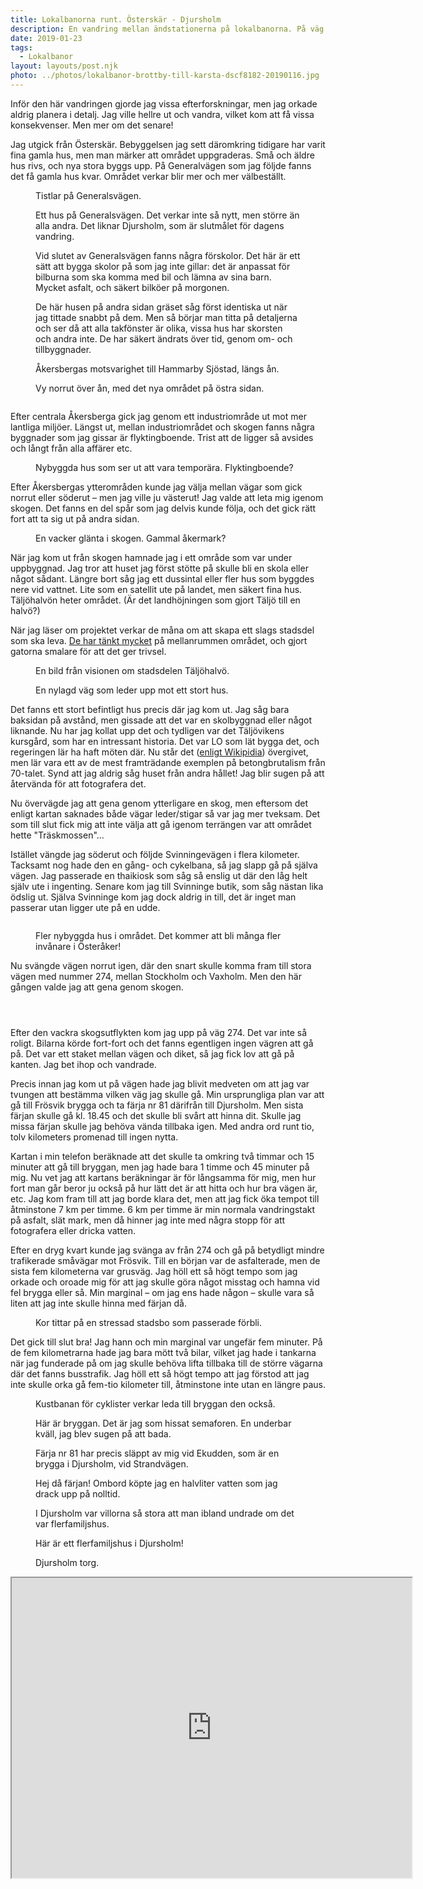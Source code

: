 ```yaml
---
title: Lokalbanorna runt. Österskär - Djursholm
description: En vandring mellan ändstationerna på lokalbanorna. På väg från Österskär till Näsby Park.
date: 2019-01-23 
tags:
  - Lokalbanor
layout: layouts/post.njk
photo: ../photos/lokalbanor-brottby-till-karsta-dscf8182-20190116.jpg
---
```


<p>Inför den här vandringen gjorde jag vissa efterforskningar, men jag orkade aldrig planera i detalj. Jag ville hellre ut och vandra, vilket kom att få vissa konsekvenser. Men mer om det senare!</p>
<!-- /wp:paragraph -->

<!-- wp:paragraph -->
<p>Jag utgick från Österskär. Bebyggelsen jag sett däromkring tidigare har varit fina gamla hus, men man märker att området uppgraderas. Små och äldre hus rivs, och nya stora byggs upp. På Generalvägen som jag följde fanns det få gamla hus kvar. Området verkar blir mer och mer välbeställt.</p>
<!-- /wp:paragraph -->

<!-- wp:image {"id":791,"align":"full"} -->
<figure class="wp-block-image alignfull"><img src="http://kroons.se/vandra/wp-content/uploads/sites/4/2019/08/20190803-lokalbanorna-runt-osterskar-till-djursholm-torg-dscf2627-1024x683.jpg" alt="" class="wp-image-791"/><figcaption>Tistlar på Generalsvägen.</figcaption></figure>
<!-- /wp:image -->

<!-- wp:paragraph -->
<p></p>
<!-- /wp:paragraph -->

<!-- wp:image {"id":792,"align":"full"} -->
<figure class="wp-block-image alignfull"><img src="http://kroons.se/vandra/wp-content/uploads/sites/4/2019/08/20190803-lokalbanorna-runt-osterskar-till-djursholm-torg-dscf2628-1024x683.jpg" alt="" class="wp-image-792"/><figcaption>Ett hus på Generalsvägen. Det verkar inte så nytt, men större än alla andra. Det liknar Djursholm, som är slutmålet för dagens vandring.</figcaption></figure>
<!-- /wp:image -->

<!-- wp:image {"id":793,"align":"full"} -->
<figure class="wp-block-image alignfull"><img src="http://kroons.se/vandra/wp-content/uploads/sites/4/2019/08/20190803-lokalbanorna-runt-osterskar-till-djursholm-torg-dscf2631-1024x683.jpg" alt="" class="wp-image-793"/><figcaption>Vid slutet av Generalsvägen fanns några förskolor. Det här är ett sätt att bygga skolor på som jag inte gillar: det är anpassat för bilburna som ska komma med bil och lämna av sina barn. Mycket asfalt, och säkert bilköer på morgonen.</figcaption></figure>
<!-- /wp:image -->

<!-- wp:image {"id":794,"align":"full"} -->
<figure class="wp-block-image alignfull"><img src="http://kroons.se/vandra/wp-content/uploads/sites/4/2019/08/20190803-lokalbanorna-runt-osterskar-till-djursholm-torg-dscf2633-1024x683.jpg" alt="" class="wp-image-794"/><figcaption>De här husen på andra sidan gräset såg först identiska ut när jag tittade snabbt på dem. Men så börjar man titta på detaljerna och ser då att alla takfönster är olika, vissa hus har skorsten och andra inte. De har säkert ändrats över tid, genom om- och tillbyggnader.</figcaption></figure>
<!-- /wp:image -->

<!-- wp:image {"id":795,"align":"full"} -->
<figure class="wp-block-image alignfull"><img src="http://kroons.se/vandra/wp-content/uploads/sites/4/2019/08/20190803-lokalbanorna-runt-osterskar-till-djursholm-torg-dscf2638-1024x683.jpg" alt="" class="wp-image-795"/><figcaption>Åkersbergas motsvarighet till Hammarby Sjöstad, längs ån.</figcaption></figure>
<!-- /wp:image -->

<!-- wp:image {"id":796,"align":"full"} -->
<figure class="wp-block-image alignfull"><img src="http://kroons.se/vandra/wp-content/uploads/sites/4/2019/08/20190803-lokalbanorna-runt-osterskar-till-djursholm-torg-dscf2643-1024x683.jpg" alt="" class="wp-image-796"/><figcaption>Vy norrut över ån, med det nya området på östra sidan.</figcaption></figure>
<!-- /wp:image -->

<!-- wp:image {"id":797,"align":"full"} -->
<figure class="wp-block-image alignfull"><img src="http://kroons.se/vandra/wp-content/uploads/sites/4/2019/08/20190803-lokalbanorna-runt-osterskar-till-djursholm-torg-dscf2648-1024x683.jpg" alt="" class="wp-image-797"/></figure>
<!-- /wp:image -->

<!-- wp:paragraph -->
<p>Efter centrala Åkersberga gick jag genom ett industriområde ut mot mer lantliga miljöer. Längst ut, mellan industriområdet och skogen fanns några byggnader som jag gissar är flyktingboende. Trist att de ligger så avsides och långt från alla affärer etc.</p>
<!-- /wp:paragraph -->

<!-- wp:image {"id":798,"align":"full"} -->
<figure class="wp-block-image alignfull"><img src="http://kroons.se/vandra/wp-content/uploads/sites/4/2019/08/20190803-lokalbanorna-runt-osterskar-till-djursholm-torg-dscf2651-1024x683.jpg" alt="" class="wp-image-798"/><figcaption>Nybyggda hus som ser ut att vara temporära. Flyktingboende?</figcaption></figure>
<!-- /wp:image -->

<!-- wp:paragraph -->
<p>Efter Åkersbergas ytterområden kunde jag välja mellan vägar som gick norrut eller söderut – men jag ville ju västerut! Jag valde att leta mig igenom skogen. Det fanns en del spår som jag delvis kunde följa, och det gick rätt fort att ta sig ut på andra sidan.</p>
<!-- /wp:paragraph -->

<!-- wp:image {"id":799,"align":"full"} -->
<figure class="wp-block-image alignfull"><img src="http://kroons.se/vandra/wp-content/uploads/sites/4/2019/08/20190803-lokalbanorna-runt-osterskar-till-djursholm-torg-dscf2660-1024x683.jpg" alt="" class="wp-image-799"/><figcaption>En vacker glänta i skogen. Gammal åkermark?</figcaption></figure>
<!-- /wp:image -->

<!-- wp:paragraph -->
<p>När jag kom ut från skogen hamnade jag i ett område som var under uppbyggnad. Jag tror att huset jag först stötte på skulle bli en skola eller något sådant. Längre bort såg jag ett dussintal eller fler hus som byggdes nere vid vattnet. Lite som en satellit ute på landet, men säkert fina hus. Täljöhalvön heter området. (Är det landhöjningen som gjort Täljö till en halvö?)</p>
<!-- /wp:paragraph -->

<!-- wp:paragraph -->
<p>När jag läser om projektet verkar de måna om att skapa ett slags stadsdel som ska leva. <a href="https://taljohalvon.se/om-taljohalvon/vision/">De har tänkt mycket</a> på mellanrummen området, och gjort gatorna smalare för att det ger trivsel. </p>
<!-- /wp:paragraph -->

<!-- wp:image {"id":816} -->
<figure class="wp-block-image"><img src="http://kroons.se/vandra/wp-content/uploads/sites/4/2019/08/v3-1200x800-75-1200x800-1024x683.png" alt="" class="wp-image-816"/><figcaption>En bild från visionen om stadsdelen Täljöhalvö.</figcaption></figure>
<!-- /wp:image -->

<!-- wp:image {"id":800,"align":"full"} -->
<figure class="wp-block-image alignfull"><img src="http://kroons.se/vandra/wp-content/uploads/sites/4/2019/08/20190803-lokalbanorna-runt-osterskar-till-djursholm-torg-dscf2664-1024x683.jpg" alt="" class="wp-image-800"/><figcaption>En nylagd väg som leder upp mot ett stort hus.</figcaption></figure>
<!-- /wp:image -->

<!-- wp:paragraph -->
<p>Det fanns ett stort befintligt hus precis där jag kom ut. Jag såg bara baksidan på avstånd, men gissade att det var en skolbyggnad eller något liknande. Nu har jag kollat upp det och tydligen var det Täljövikens kursgård, som har en intressant historia. Det var LO som lät bygga det, och regeringen lär ha haft möten där. Nu står det (<a href="https://sv.wikipedia.org/wiki/Täljövikens_kursgård">enligt Wikipidia</a>) övergivet, men lär vara ett av de mest framträdande exemplen på betongbrutalism från 70-talet. Synd att jag aldrig såg huset från andra hållet! Jag blir sugen på att återvända för att fotografera det.</p>
<!-- /wp:paragraph -->

<!-- wp:paragraph -->
<p>Nu övervägde jag att gena genom ytterligare en skog, men eftersom det enligt kartan saknades både vägar leder/stigar så var jag mer tveksam. Det som till slut fick mig att inte välja att gå igenom terrängen var att området hette "Träskmossen"...</p>
<!-- /wp:paragraph -->

<!-- wp:paragraph -->
<p>Istället vängde jag söderut och följde Svinningevägen i flera kilometer. Tacksamt nog hade den en gång- och cykelbana, så jag slapp gå på själva vägen. Jag passerade en thaikiosk som såg så enslig ut där den låg helt själv ute i ingenting. Senare kom jag till Svinninge butik, som såg nästan lika ödslig ut. Själva Svinninge kom jag dock aldrig in till, det är inget man passerar utan ligger ute på en udde.</p>
<!-- /wp:paragraph -->

<!-- wp:image {"id":801,"align":"full"} -->
<figure class="wp-block-image alignfull"><img src="http://kroons.se/vandra/wp-content/uploads/sites/4/2019/08/20190803-lokalbanorna-runt-osterskar-till-djursholm-torg-dscf2671-1024x683.jpg" alt="" class="wp-image-801"/></figure>
<!-- /wp:image -->

<!-- wp:image {"id":802,"align":"full"} -->
<figure class="wp-block-image alignfull"><img src="http://kroons.se/vandra/wp-content/uploads/sites/4/2019/08/20190803-lokalbanorna-runt-osterskar-till-djursholm-torg-dscf2672-1024x683.jpg" alt="" class="wp-image-802"/><figcaption>Fler nybyggda hus i området. Det kommer att bli många fler invånare i Österåker!</figcaption></figure>
<!-- /wp:image -->

<!-- wp:paragraph -->
<p>Nu svängde vägen norrut igen, där den snart skulle komma fram till stora vägen med nummer 274, mellan Stockholm och Vaxholm. Men den här gången valde jag att gena genom skogen.</p>
<!-- /wp:paragraph -->

<!-- wp:image {"id":803,"align":"full"} -->
<figure class="wp-block-image alignfull"><img src="http://kroons.se/vandra/wp-content/uploads/sites/4/2019/08/20190803-lokalbanorna-runt-osterskar-till-djursholm-torg-dscf2681-1024x683.jpg" alt="" class="wp-image-803"/></figure>
<!-- /wp:image -->

<!-- wp:image {"id":804,"align":"full"} -->
<figure class="wp-block-image alignfull"><img src="http://kroons.se/vandra/wp-content/uploads/sites/4/2019/08/20190803-lokalbanorna-runt-osterskar-till-djursholm-torg-dscf2682-1024x683.jpg" alt="" class="wp-image-804"/></figure>
<!-- /wp:image -->

<!-- wp:image {"id":805,"align":"full"} -->
<figure class="wp-block-image alignfull"><img src="http://kroons.se/vandra/wp-content/uploads/sites/4/2019/08/20190803-lokalbanorna-runt-osterskar-till-djursholm-torg-dscf2684-1024x683.jpg" alt="" class="wp-image-805"/></figure>
<!-- /wp:image -->

<!-- wp:paragraph -->
<p>Efter den vackra skogsutflykten kom jag upp på väg 274. Det var inte så roligt. Bilarna körde fort-fort och det fanns egentligen ingen vägren att gå på. Det var ett staket mellan vägen och diket, så jag fick lov att gå på kanten. Jag bet ihop och vandrade.</p>
<!-- /wp:paragraph -->

<!-- wp:paragraph -->
<p>Precis innan jag kom ut på vägen hade jag blivit medveten om att jag var tvungen att bestämma vilken väg jag skulle gå. Min ursprungliga plan var att gå till Frösvik brygga och ta färja nr 81 därifrån till Djursholm. Men sista färjan skulle gå kl. 18.45 och det skulle bli svårt att hinna dit. Skulle jag missa färjan skulle jag behöva vända tillbaka igen. Med andra ord runt tio, tolv kilometers promenad till ingen nytta.</p>
<!-- /wp:paragraph -->

<!-- wp:paragraph -->
<p>Kartan i min telefon beräknade att det skulle ta omkring två timmar och 15 minuter att gå till bryggan, men jag hade bara 1 timme och 45 minuter på mig. Nu vet jag att kartans beräkningar är för långsamma för mig, men hur fort man går beror ju också på hur lätt det är att hitta och hur bra vägen är, etc. Jag kom fram till att jag borde klara det, men att jag fick öka tempot till åtminstone 7 km per timme. 6 km per timme är min normala vandringstakt på asfalt, slät mark, men då hinner jag inte med några stopp för att fotografera eller dricka vatten.</p>
<!-- /wp:paragraph -->

<!-- wp:paragraph -->
<p>Efter en dryg kvart kunde jag svänga av från 274 och gå på betydligt mindre trafikerade småvägar mot Frösvik. Till en början var de asfalterade, men de sista fem kilometerna var grusväg. Jag höll ett så högt tempo som jag orkade och oroade mig för att jag skulle göra något misstag och hamna vid fel brygga eller så. Min marginal – om jag ens hade någon – skulle vara så liten att jag inte skulle hinna med färjan då.</p>
<!-- /wp:paragraph -->

<!-- wp:image {"id":806,"align":"full"} -->
<figure class="wp-block-image alignfull"><img src="http://kroons.se/vandra/wp-content/uploads/sites/4/2019/08/20190803-lokalbanorna-runt-osterskar-till-djursholm-torg-dscf2695-1024x683.jpg" alt="" class="wp-image-806"/><figcaption>Kor tittar på en stressad stadsbo som passerade förbli.</figcaption></figure>
<!-- /wp:image -->

<!-- wp:paragraph -->
<p>Det gick till slut bra! Jag hann och min marginal var ungefär fem minuter. På de fem kilometrarna hade jag bara mött två bilar, vilket jag hade i tankarna när jag funderade på om jag skulle behöva lifta tillbaka till de större vägarna där det fanns busstrafik. Jag höll ett så högt tempo att jag förstod att jag inte skulle orka gå fem-tio kilometer till, åtminstone inte utan en längre paus.</p>
<!-- /wp:paragraph -->

<!-- wp:image {"id":807,"align":"full"} -->
<figure class="wp-block-image alignfull"><img src="http://kroons.se/vandra/wp-content/uploads/sites/4/2019/08/20190803-lokalbanorna-runt-osterskar-till-djursholm-torg-dscf2707-1024x683.jpg" alt="" class="wp-image-807"/><figcaption>Kustbanan för cyklister verkar leda till bryggan den också.</figcaption></figure>
<!-- /wp:image -->

<!-- wp:image {"id":808} -->
<figure class="wp-block-image"><img src="http://kroons.se/vandra/wp-content/uploads/sites/4/2019/08/20190803-lokalbanorna-runt-osterskar-till-djursholm-torg-dscf2711-1024x683.jpg" alt="" class="wp-image-808"/><figcaption>Här är bryggan. Det är jag som hissat semaforen. En underbar kväll, jag blev sugen på att bada.</figcaption></figure>
<!-- /wp:image -->

<!-- wp:image {"id":809} -->
<figure class="wp-block-image"><img src="http://kroons.se/vandra/wp-content/uploads/sites/4/2019/08/20190803-lokalbanorna-runt-osterskar-till-djursholm-torg-dscf2713-1024x683.jpg" alt="" class="wp-image-809"/><figcaption>Färja nr 81 har precis släppt av mig vid Ekudden, som är en brygga i Djursholm, vid Strandvägen.</figcaption></figure>
<!-- /wp:image -->

<!-- wp:image {"id":810} -->
<figure class="wp-block-image"><img src="http://kroons.se/vandra/wp-content/uploads/sites/4/2019/08/20190803-lokalbanorna-runt-osterskar-till-djursholm-torg-dscf2716-1024x683.jpg" alt="" class="wp-image-810"/><figcaption>Hej då färjan! Ombord köpte jag en halvliter vatten som jag drack upp på nolltid.</figcaption></figure>
<!-- /wp:image -->

<!-- wp:image {"id":811,"align":"full"} -->
<figure class="wp-block-image alignfull"><img src="http://kroons.se/vandra/wp-content/uploads/sites/4/2019/08/20190803-lokalbanorna-runt-osterskar-till-djursholm-torg-dscf2720-1024x683.jpg" alt="" class="wp-image-811"/><figcaption>I Djursholm var villorna så stora att man ibland undrade om det var flerfamiljshus. </figcaption></figure>
<!-- /wp:image -->

<!-- wp:image {"id":812,"align":"full"} -->
<figure class="wp-block-image alignfull"><img src="http://kroons.se/vandra/wp-content/uploads/sites/4/2019/08/20190803-lokalbanorna-runt-osterskar-till-djursholm-torg-dscf2725-1024x683.jpg" alt="" class="wp-image-812"/><figcaption>Här är ett flerfamiljshus i Djursholm!</figcaption></figure>
<!-- /wp:image -->

<!-- wp:image {"id":813,"align":"full"} -->
<figure class="wp-block-image alignfull"><img src="http://kroons.se/vandra/wp-content/uploads/sites/4/2019/08/20190803-lokalbanorna-runt-osterskar-till-djursholm-torg-dscf2726-1024x683.jpg" alt="" class="wp-image-813"/><figcaption>Djursholm torg.</figcaption></figure>
<!-- /wp:image -->

<!-- wp:html -->
<iframe src="https://www.google.com/maps/d/embed?mid=1U03xJdK5htxEWh5qBhbKKaQTV66ialAW" width="640" height="480"></iframe>